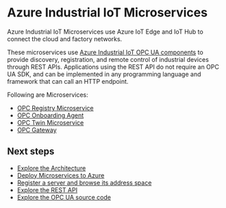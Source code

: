 # Azure Industrial IoT Microservices

Azure Industrial IoT Microservices use Azure IoT Edge and IoT Hub to connect the cloud and factory networks.

These microservices use [Azure Industrial IoT OPC UA components](https://github.com/Azure/azure-iiot-opc-ua) to provide discovery, registration, and remote control of industrial devices through REST APIs.  Applications using the REST API do not require an OPC UA SDK, and can be implemented in any programming language and framework that can call an HTTP endpoint.

Following are Microservices:

* [OPC Registry Microservice](registry.md)
* [OPC Onboarding Agent](onboarding.md)
* [OPC Twin Microservice](twin.md)
* [OPC Gateway](gateway.md)

## Next steps

* [Explore the Architecture](../architecture.md)
* [Deploy Microservices to Azure](../howto-deploy-microservices.md)
* [Register a server and browse its address space](howto-use-cli.md)
* [Explore the REST API](../api/readme.md)
* [Explore the OPC UA source code](https://github.com/Azure/azure-iiot-opc-ua)
